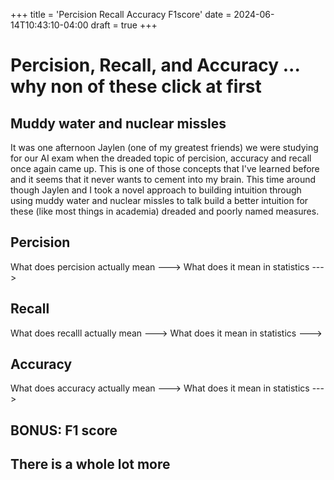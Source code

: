 +++
title = 'Percision Recall Accuracy F1score'
date = 2024-06-14T10:43:10-04:00
draft = true
+++

# Percision, Recall, and Accuracy ... why non of these click at first

## Muddy water and nuclear missles 

It was one afternoon Jaylen (one of my greatest friends) we were studying for our AI exam when the dreaded topic of percision, accuracy and recall once again came up. This is one of those concepts that I've learned before and it seems that it never wants to cement into my brain. This time around though Jaylen and I took a novel approach to building intuition through using muddy water and nuclear missles to talk build a better intuition for these (like most things in academia) dreaded and poorly named measures. 

## Percision

What does percision actually mean --->
What does it mean in statistics ---> 

## Recall

What does recalll actually mean --->
What does it mean in statistics ---> 

## Accuracy 

What does accuracy actually mean --->
What does it mean in statistics ---> 

## BONUS: F1 score 

## There is a whole lot more 
